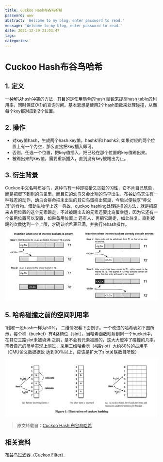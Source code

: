 ```yaml
---
title: Cuckoo Hash布谷鸟哈希
password: www
abstract: 'Welcome to my blog, enter password to read.'
message: 'Welcome to my blog, enter password to read.'
date: 2021-12-29 21:03:47
tags:
categories:
---
```


# Cuckoo Hash布谷鸟哈希

## 1. 定义

一种解决hash冲突的方法，其目的是使用简单的hash 函数来提高hash table的利用率，同时保证$O(1)$的查询时间。基本思想是使用2个hash函数来处理碰撞，从而每个key都对应到2个位置。

## 2. 操作

- 对key值hash，生成两个hash key值，hashk1和 hashk2, 如果对应的两个位置上有一个为空，那么直接把key插入即可。
- 否则，任选一个位置，把key值插入，把已经在那个位置的key值踢出来。
- 被踢出来的key值，需要重新插入，直到没有key被踢出为止。

## 3. 衍生背景

Cuckoo中文名叫布谷鸟，这种鸟有一种即狡猾又贪婪的习性，它不肯自己筑巢， 而是把蛋下到别的鸟巢里，而且它的幼鸟又会比别的鸟早出生，布谷幼鸟天生有一种残忍的动作，幼鸟会拼命把未出生的其它鸟蛋挤出窝巢，今后以便独享“养父 母”的食物。借助生物学上这一典故，cuckoo hashing处理碰撞的方法，就是把原来占用位置的这个元素踢走，不过被踢出去的元素还要比鸟蛋幸运，因为它还有一个备用位置可以安置，如果备用位置上 还有人，再把它踢走，如此往复。直到被踢的次数达到一个上限，才确认哈希表已满，并执行rehash操作。

![](./Cuckoo-Hash布谷鸟哈希/2021-12-29-21-05-58.png)

## 5. 哈希碰撞之前的空间利用率

1维和一般hash一样为50%， 二维情况看下面例子。一个改进的哈希表如下图所示，每个桶（bucket）有4路槽位（slot）。当哈希函数映射到同一个bucket中，在其它三路slot未被填满 之前，是不会有元素被踢的，这大大缓冲了碰撞的几率。笔者自己的简单实现上测过，采用二维哈希表（4路slot）大约80%的占用率（CMU论文数据据说 达到90%以上，应该是扩大了slot关联数目所致）

![](./Cuckoo-Hash布谷鸟哈希/2021-12-29-21-06-37.png)

> 原文转载自：[Cuckoo Hash 布谷鸟哈希](https://blog.csdn.net/nannanxiami/article/details/109568254)

## 相关资料

[布谷鸟过滤器（Cuckoo Filter）](https://www.cnblogs.com/zhaodongge/p/15067657.html)